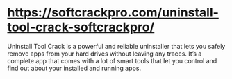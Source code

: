 # https://softcrackpro.com/uninstall-tool-crack-softcrackpro/
Uninstall Tool Crack is a powerful and reliable uninstaller that lets you safely remove apps from your hard drives without leaving any traces. It’s a complete app that comes with a lot of smart tools that let you control and find out about your installed and running apps. 
